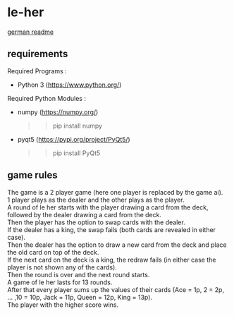 # le-her

[german readme](README.md)

## requirements

Required Programs :
- Python 3 (https://www.python.org/)

Required Python Modules :
- numpy (https://numpy.org/)
    >> pip install numpy
- pyqt5 (https://pypi.org/project/PyQt5/)
    >> pip install PyQt5
    
## game rules

The game is a 2 player game (here one player is replaced by the game ai).  
1 player plays as the dealer and the other plays as the player.  
A round of le her starts with the player drawing a card from the deck, followed by the dealer drawing a card from the deck.  
Then the player has the option to swap cards with the dealer.  
If the dealer has a king, the swap fails (both cards are revealed in either case).  
Then the dealer has the option to draw a new card from the deck and place the old card on top of the deck.  
If the next card on the deck is a king, the redraw fails (in either case the player is not shown any of the cards).  
Then the round is over and the next round starts.  
A game of le her lasts for 13 rounds.  
After that every player sums up the values of their cards (Ace = 1p, 2 = 2p, ... ,10 = 10p, Jack = 11p, Queen = 12p, King = 13p).  
The player with the higher score wins.  
